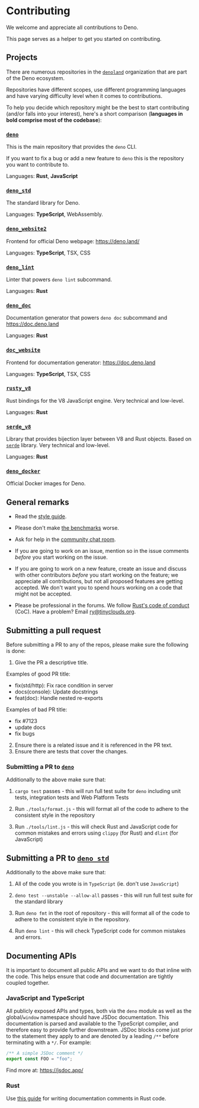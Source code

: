 # Contributing

We welcome and appreciate all contributions to Deno.

This page serves as a helper to get you started on contributing.

## Projects

There are numerous repositories in the [`denoland`](https://github.com/denoland)
organization that are part of the Deno ecosystem.

Repositories have different scopes, use different programming languages and have
varying difficulty level when it comes to contributions.

To help you decide which repository might be the best to start contributing
(and/or falls into your interest), here's a short comparison (**languages in
bold comprise most of the codebase**):

### [`deno`](https://github.com/denoland/deno)

This is the main repository that provides the `deno` CLI.

If you want to fix a bug or add a new feature to `deno` this is the repository
you want to contribute to.

Languages: **Rust**, **JavaScript**

### [`deno_std`](https://github.com/denoland/deno_std)

The standard library for Deno.

Languages: **TypeScript**, WebAssembly.

### [`deno_website2`](https://github.com/denoland/deno_website2)

Frontend for official Deno webpage: https://deno.land/

Languages: **TypeScript**, TSX, CSS

### [`deno_lint`](https://github.com/denoland/deno_lint)

Linter that powers `deno lint` subcommand.

Languages: **Rust**

### [`deno_doc`](https://github.com/denoland/deno_doc)

Documentation generator that powers `deno doc` subcommand and
https://doc.deno.land

Languages: **Rust**

### [`doc_website`](https://github.com/denoland/doc_website)

Frontend for documentation generator: https://doc.deno.land

Languages: **TypeScript**, TSX, CSS

### [`rusty_v8`](https://github.com/denoland/rusty_v8)

Rust bindings for the V8 JavaScript engine. Very technical and low-level.

Languages: **Rust**

### [`serde_v8`](https://github.com/denoland/serde_v8)

Library that provides bijection layer between V8 and Rust objects. Based on
[`serde`](https://crates.io/crates/serde) library. Very technical and low-level.

Languages: **Rust**

### [`deno_docker`](https://github.com/denoland/deno_docker)

Official Docker images for Deno.

## General remarks

- Read the [style guide](./contributing/style_guide.md).

- Please don't make [the benchmarks](https://deno.land/benchmarks) worse.

- Ask for help in the [community chat room](https://discord.gg/deno).

- If you are going to work on an issue, mention so in the issue comments
  _before_ you start working on the issue.

- If you are going to work on a new feature, create an issue and discuss with
  other contributors _before_ you start working on the feature; we appreciate
  all contributions, but not all proposed features are getting accepted. We
  don't want you to spend hours working on a code that might not be accepted.

- Please be professional in the forums. We follow
  [Rust's code of conduct](https://www.rust-lang.org/policies/code-of-conduct)
  (CoC). Have a problem? Email [ry@tinyclouds.org](mailto:ry@tinyclouds.org).

## Submitting a pull request

Before submitting a PR to any of the repos, please make sure the following is
done:

1. Give the PR a descriptive title.

Examples of good PR title:

- fix(std/http): Fix race condition in server
- docs(console): Update docstrings
- feat(doc): Handle nested re-exports

Examples of bad PR title:

- fix #7123
- update docs
- fix bugs

2. Ensure there is a related issue and it is referenced in the PR text.
3. Ensure there are tests that cover the changes.

### Submitting a PR to [`deno`](https://github.com/denoland/deno)

Additionally to the above make sure that:

1. `cargo test` passes - this will run full test suite for `deno` including unit
   tests, integration tests and Web Platform Tests

1. Run `./tools/format.js` - this will format all of the code to adhere to the
   consistent style in the repository

1. Run `./tools/lint.js` - this will check Rust and JavaScript code for common
   mistakes and errors using `clippy` (for Rust) and `dlint` (for JavaScript)

## Submitting a PR to [`deno_std`](https://github.com/denoland/deno_std)

Additionally to the above make sure that:

1. All of the code you wrote is in `TypeScript` (ie. don't use `JavaScript`)

1. `deno test --unstable --allow-all` passes - this will run full test suite for
   the standard library

1. Run `deno fmt` in the root of repository - this will format all of the code
   to adhere to the consistent style in the repository.

1. Run `deno lint` - this will check TypeScript code for common mistakes and
   errors.

## Documenting APIs

It is important to document all public APIs and we want to do that inline with
the code. This helps ensure that code and documentation are tightly coupled
together.

### JavaScript and TypeScript

All publicly exposed APIs and types, both via the `deno` module as well as the
global/`window` namespace should have JSDoc documentation. This documentation is
parsed and available to the TypeScript compiler, and therefore easy to provide
further downstream. JSDoc blocks come just prior to the statement they apply to
and are denoted by a leading `/**` before terminating with a `*/`. For example:

```ts
/** A simple JSDoc comment */
export const FOO = "foo";
```

Find more at: https://jsdoc.app/

### Rust

Use
[this guide](https://doc.rust-lang.org/rustdoc/how-to-write-documentation.html)
for writing documentation comments in Rust code.
